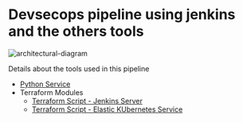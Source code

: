 # Devsecops pipeline using jenkins and the others tools

![architectural-diagram]()

Details about the tools used in this pipeline

- [Python Service](documentation/python_service.md)
- Terraform Modules
  - [Terraform Script - Jenkins Server](documentation/jenkins_terraform.md)
  - [Terraform Script - Elastic KUbernetes Service](documentation/eks_terraform.md)